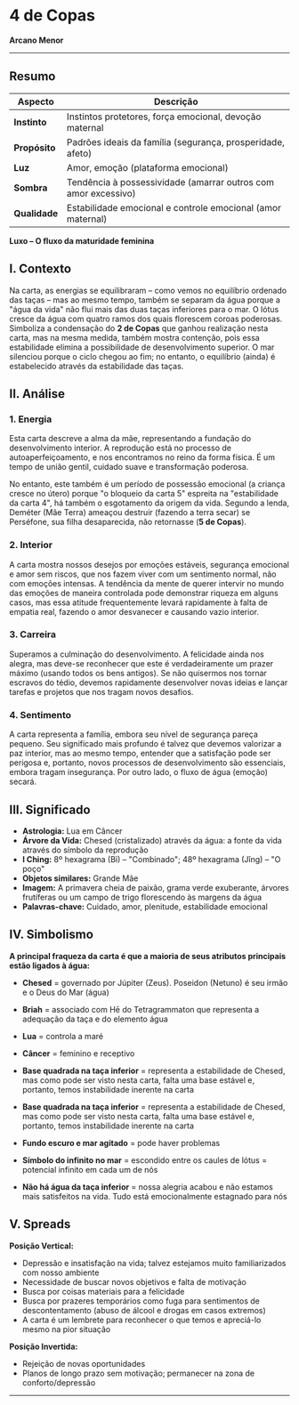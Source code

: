 # 4 de Copas

**Arcano Menor**

---

## **Resumo**

| **Aspecto** | **Descrição** |
|-------------|---------------|
| **Instinto** | Instintos protetores, força emocional, devoção maternal |
| **Propósito** | Padrões ideais da família (segurança, prosperidade, afeto) |
| **Luz** | Amor, emoção (plataforma emocional) |
| **Sombra** | Tendência à possessividade (amarrar outros com amor excessivo) |
| **Qualidade** | Estabilidade emocional e controle emocional (amor maternal) |

**Luxo – O fluxo da maturidade feminina**

## **I. Contexto**

Na carta, as energias se equilibraram – como vemos no equilíbrio ordenado das taças – mas ao mesmo tempo, também se separam da água porque a "água da vida" não flui mais das duas taças inferiores para o mar. O lótus cresce da água com quatro ramos dos quais florescem coroas poderosas. Simboliza a condensação do **2 de Copas** que ganhou realização nesta carta, mas na mesma medida, também mostra contenção, pois essa estabilidade elimina a possibilidade de desenvolvimento superior. O mar silenciou porque o ciclo chegou ao fim; no entanto, o equilíbrio (ainda) é estabelecido através da estabilidade das taças.

## **II. Análise**

### **1. Energia**

Esta carta descreve a alma da mãe, representando a fundação do desenvolvimento interior. A reprodução está no processo de autoaperfeiçoamento, e nos encontramos no reino da forma física. É um tempo de união gentil, cuidado suave e transformação poderosa.

No entanto, este também é um período de possessão emocional (a criança cresce no útero) porque "o bloqueio da carta 5" espreita na "estabilidade da carta 4", há também o esgotamento da origem da vida. Segundo a lenda, Deméter (Mãe Terra) ameaçou destruir (fazendo a terra secar) se Perséfone, sua filha desaparecida, não retornasse (**5 de Copas**).

### **2. Interior**

A carta mostra nossos desejos por emoções estáveis, segurança emocional e amor sem riscos, que nos fazem viver com um sentimento normal, não com emoções intensas. A tendência da mente de querer intervir no mundo das emoções de maneira controlada pode demonstrar riqueza em alguns casos, mas essa atitude frequentemente levará rapidamente à falta de empatia real, fazendo o amor desvanecer e causando vazio interior.

### **3. Carreira**

Superamos a culminação do desenvolvimento. A felicidade ainda nos alegra, mas deve-se reconhecer que este é verdadeiramente um prazer máximo (usando todos os bens antigos). Se não quisermos nos tornar escravos do tédio, devemos rapidamente desenvolver novas ideias e lançar tarefas e projetos que nos tragam novos desafios.

### **4. Sentimento**

A carta representa a família, embora seu nível de segurança pareça pequeno. Seu significado mais profundo é talvez que devemos valorizar a paz interior, mas ao mesmo tempo, entender que a satisfação pode ser perigosa e, portanto, novos processos de desenvolvimento são essenciais, embora tragam insegurança. Por outro lado, o fluxo de água (emoção) secará.

## **III. Significado**

- **Astrologia:** Lua em Câncer
- **Árvore da Vida:** Chesed (cristalizado) através da água: a fonte da vida através do símbolo da reprodução
- **I Ching:** 8º hexagrama (Bỉ) – "Combinado"; 48º hexagrama (Jǐng) – "O poço"
- **Objetos similares:** Grande Mãe
- **Imagem:** A primavera cheia de paixão, grama verde exuberante, árvores frutíferas ou um campo de trigo florescendo às margens da água
- **Palavras-chave:** Cuidado, amor, plenitude, estabilidade emocional

## **IV. Simbolismo**

**A principal fraqueza da carta é que a maioria de seus atributos principais estão ligados à água:**

- **Chesed** = governado por Júpiter (Zeus). Poseidon (Netuno) é seu irmão e o Deus do Mar (água)
- **Briah** = associado com Hē do Tetragrammaton que representa a adequação da taça e do elemento água
- **Lua** = controla a maré
- **Câncer** = feminino e receptivo
- **Base quadrada na taça inferior** = representa a estabilidade de Chesed, mas como pode ser visto nesta carta, falta uma base estável e, portanto, temos instabilidade inerente na carta


 

- **Base quadrada na taça inferior** = representa a estabilidade de Chesed, mas como pode ser visto nesta carta, falta uma base estável e, portanto, temos instabilidade inerente na carta
- **Fundo escuro e mar agitado** = pode haver problemas
- **Símbolo do infinito no mar** = escondido entre os caules de lótus = potencial infinito em cada um de nós
- **Não há água da taça inferior** = nossa alegria acabou e não estamos mais satisfeitos na vida. Tudo está emocionalmente estagnado para nós

## **V. Spreads**

**Posição Vertical:**

- Depressão e insatisfação na vida; talvez estejamos muito familiarizados com nosso ambiente
- Necessidade de buscar novos objetivos e falta de motivação
- Busca por coisas materiais para a felicidade
- Busca por prazeres temporários como fuga para sentimentos de descontentamento (abuso de álcool e drogas em casos extremos)
- A carta é um lembrete para reconhecer o que temos e apreciá-lo mesmo na pior situação

**Posição Invertida:**

- Rejeição de novas oportunidades
- Planos de longo prazo sem motivação; permanecer na zona de conforto/depressão

---


